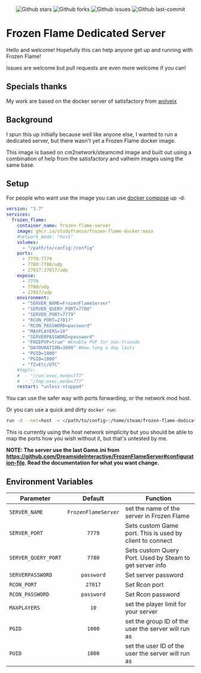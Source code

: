 <div align="center">
  
![Github stars](https://badgen.net/github/stars/studyfranco/frozen-flame-docker?icon=github&label=stars)
![Github forks](https://badgen.net/github/forks/studyfranco/frozen-flame-docker?icon=github&label=forks)
![Github issues](https://img.shields.io/github/issues/studyfranco/frozen-flame-docker)
![Github last-commit](https://img.shields.io/github/last-commit/studyfranco/frozen-flame-docker)
  
</div>

# Frozen Flame Dedicated Server

Hello and welcome! Hopefully this can help anyone get up and running with Frozen Flame!

Issues are welcome but pull requests are even more welcome if you can!

## Specials thanks

My work are based on the docker server of satisfactory from [wolveix](https://github.com/wolveix/satisfactory-server)

## Background

I spun this up initially because well like anyone else, I wanted to run a dedicated server, but there wasn't yet a Frozen Flame docker image.

This image is based on cm2network/steamcmd image and built out using a combination of help from the satisfactory and valheim images using the same base.

## Setup

For people who want use the image you can use [docker compose](https://docs.docker.com/compose/) up -d:
```yaml
version: "3.7"
services:
  frozen_flame:
    container_name: frozen-flame-server
    image: ghcr.io/studyfranco/frozen-flame-docker:main
    #network_mode: "host"
    volumes:
      - "/path/to/config:/config"
    ports:
      - 7779:7779
      - 7780:7780/udp
      - 27017:27017/udp
    expose:
      - 7779
      - 7780/udp
      - 27017/udp
    environment:
      - "SERVER_NAME=FrozenFlameServer"
      - "SERVER_QUERY_PORT=7780"
      - "SERVER_PORT=7779"
      - "RCON_PORT=27017"
      - "RCON_PASSWORD=password"
      - "MAXPLAYERS=10"
      - "SERVERPASSWORD=password"
      - "FREEPVP=true" #Enable PVP for non-friends
      - "DAYDURATION=3600" #How long a day lasts
      - "PUID=1000"
      - "PGID=1000"
      - "TZ=Etc/UTC"
    #tmpfs:
    #  - "/run:exec,mode=777"
    #  - "/tmp:exec,mode=777"
    restart: "unless-stopped"
```
You can use the safer way with ports forwarding, or the network mod host.

Or you can use a quick and dirty `docker run`:
```bash
run -d --net=host -v </path/to/config>:/home/steam/frozen-flame-dedicated/FrozenFlame/Saved --name=frozen-flame-dedicated ghcr.io/ragingdave/frozen-flame-docker:main 
```
This is currently using the host network simplicity but you should be able to map the ports how you wish without it, but that's untested by me.

**NOTE: The server use the last Game.ini from https://github.com/DreamsideInteractive/FrozenFlameServer#configuration-file. Read the documentation for what you want change.**

## Environment Variables

| Parameter               |  Default  | Function                                            |
| ----------------------- | :-------: | --------------------------------------------------- |
| `SERVER_NAME` | `FrozenFlameServer` | set the name of the server in Frozen Flame          |
| `SERVER_PORT`           |   `7779`  | Sets custom Game port. This is used by client to connect |
| `SERVER_QUERY_PORT`     |   `7780`  | Sets custom Query Port. Used by Steam to get server info |
| `SERVERPASSWORD`        | `password`| Set server password                                 |
| `RCON_PORT`             |   `27017` | Set Rcon port                                       |
| `RCON_PASSWORD`         | `password`| Set Rcon password                                   |
| `MAXPLAYERS`            |    `10`   | set the player limit for your server                |
| `PGID`                  |   `1000`  | set the group ID of the user the server will run as |
| `PUID`                  |   `1000`  | set the user ID of the user the server will run as  |
